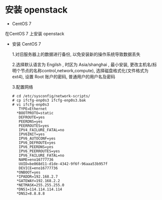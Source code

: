 # 安装 openstack

+ CentOS 7 

 在CentOS 7 上安装 openstack 
 
 * 安装 CentOS 7 

   1.对旧服务器上的数据进行备份, 以免安装新的操作系统导致数据丢失
   
   2.选择默认语言为 Engilsh , 时区为 Asia/shanghai , 最小安装, 更改主机名(标明个节点的名称control,network,compute), 
   选择磁盘格式化(文件格式为ext4), 设置 Root 账户的密码, 普通用户的用户名及密码
   
   3.配置网络
    
    ```
    # cd /etc/sysconfig/network-scripts/
    # cp ifcfg-enp0s3 ifcfg-enp0s3.bak
    # vi ifcfg-enp0s3
       TYPE=Ethernet
      *BOOTPROTO=static
       DEFROUTE=yes
       PEERDNS=yes
       PEERROUTES=yes
       IPV4_FAILURE_FATAL=no
       IPV6INIT=yes
       IPV6_AUTOCONF=yes
       IPV6_DEFROUTE=yes
       IPV6_PEERDNS=yes
       IPV6_PEERROUTES=yes
       IPV6_FAILURE_FATAL=no
       NAME=eno16777736
       UUID=be068d11-d1de-4342-9f6f-96aaa53b957f
       DEVICE=eno16777736
      *ONBOOT=yes
      *IPADDR=192.168.2.7
      *GATEWAY=192.168.2.2
      *NETMASK=255.255.255.0
      *DNS1=114.114.114.114
      *DNS2=8.8.8.8

    ```
